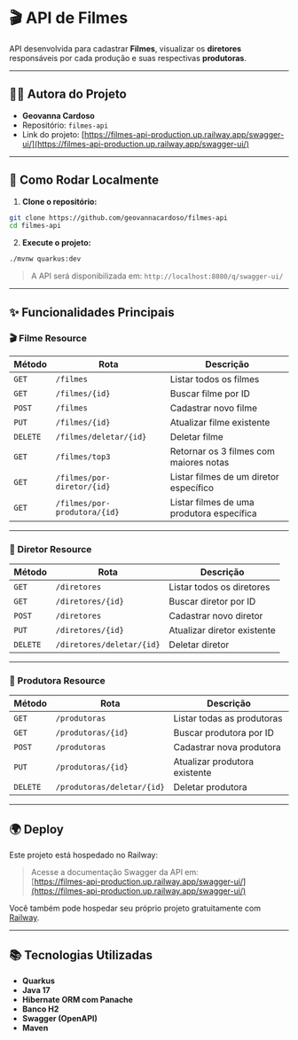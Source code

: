 # 🎬 API de Filmes

API desenvolvida para cadastrar **Filmes**, visualizar os **diretores** responsáveis por cada produção e suas respectivas **produtoras**.

---

## 👩‍💻 Autora do Projeto

- **Geovanna Cardoso**
- Repositório: `filmes-api`
- Link do projeto: [https://filmes-api-production.up.railway.app/swagger-ui/](https://filmes-api-production.up.railway.app/swagger-ui/)

---

## 🧪 Como Rodar Localmente

1. **Clone o repositório:**

```bash
git clone https://github.com/geovannacardoso/filmes-api
cd filmes-api
```

2. **Execute o projeto:**

```bash
./mvnw quarkus:dev
```

> A API será disponibilizada em: `http://localhost:8080/q/swagger-ui/`

---

## ✨ Funcionalidades Principais

### 🎬 Filme Resource

| Método | Rota | Descrição |
|--------|------|-----------|
| `GET`  | `/filmes` | Listar todos os filmes |
| `GET`  | `/filmes/{id}` | Buscar filme por ID |
| `POST` | `/filmes` | Cadastrar novo filme |
| `PUT`  | `/filmes/{id}` | Atualizar filme existente |
| `DELETE` | `/filmes/deletar/{id}` | Deletar filme |
| `GET`  | `/filmes/top3` | Retornar os 3 filmes com maiores notas |
| `GET`  | `/filmes/por-diretor/{id}` | Listar filmes de um diretor específico |
| `GET`  | `/filmes/por-produtora/{id}` | Listar filmes de uma produtora específica |

---

### 🎥 Diretor Resource

| Método | Rota | Descrição |
|--------|------|-----------|
| `GET`  | `/diretores` | Listar todos os diretores |
| `GET`  | `/diretores/{id}` | Buscar diretor por ID |
| `POST` | `/diretores` | Cadastrar novo diretor |
| `PUT`  | `/diretores/{id}` | Atualizar diretor existente |
| `DELETE` | `/diretores/deletar/{id}` | Deletar diretor |

---

### 🏢 Produtora Resource

| Método | Rota | Descrição |
|--------|------|-----------|
| `GET`  | `/produtoras` | Listar todas as produtoras |
| `GET`  | `/produtoras/{id}` | Buscar produtora por ID |
| `POST` | `/produtoras` | Cadastrar nova produtora |
| `PUT`  | `/produtoras/{id}` | Atualizar produtora existente |
| `DELETE` | `/produtoras/deletar/{id}` | Deletar produtora |

---

## 🌍 Deploy

Este projeto está hospedado no Railway:

> Acesse a documentação Swagger da API em:  
> [https://filmes-api-production.up.railway.app/swagger-ui/](https://filmes-api-production.up.railway.app/swagger-ui/)

Você também pode hospedar seu próprio projeto gratuitamente com [Railway](https://railway.app/).

---

## 📚 Tecnologias Utilizadas

- **Quarkus**
- **Java 17**
- **Hibernate ORM com Panache**
- **Banco H2**
- **Swagger (OpenAPI)**
- **Maven**
